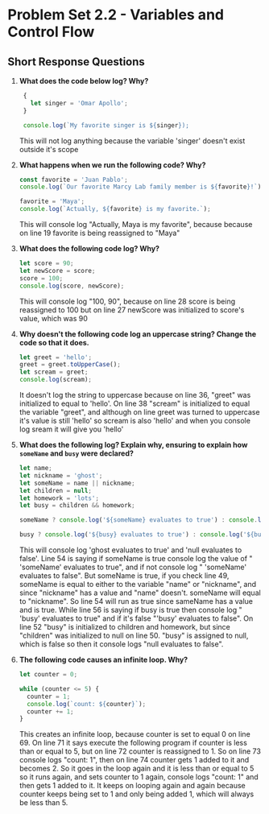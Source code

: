 # Problem Set 2.2 - Variables and Control Flow
## Short Response Questions

1. **What does the code below log? Why?**
   ```javascript
    {
      let singer = 'Omar Apollo';
    }

    console.log(`My favorite singer is ${singer});
   ```
   This will not log anything because the variable 'singer' doesn't exist outside it's scope

2. **What happens when we run the following code? Why?**
   ```javascript
   const favorite = 'Juan Pablo';
   console.log(`Our favorite Marcy Lab family member is ${favorite}!`);

   favorite = 'Maya';
   console.log(`Actually, ${favorite} is my favorite.`);
   ```
   This will console log "Actually, Maya is my favorite", because because on line 19 favorite is being reassigned to "Maya"

3. **What does the following code log? Why?**
   ```javascript
   let score = 90; 
   let newScore = score;
   score = 100; 
   console.log(score, newScore);
   ```
   This will console log "100, 90", because on line 28 score is being reassigned to 100 but on line 27 newScore was initialized to score's value, 
   which was 90

4. **Why doesn't the following code log an uppercase string? Change the code so that it does.**
   ```javascript
   let greet = 'hello';
   greet = greet.toUpperCase();
   let scream = greet;
   console.log(scream); 
   ```
   It doesn't log the string to uppercase because on line 36, "greet" was initialized to equal to 'hello'. On line 38 "scream" is initialized to 
   equal the variable "greet", and although on line greet was turned to uppercase it's value is still 'hello' so scream is also 'hello'
   and when you console log sream it will give you 'hello'

5. **What does the following log? Explain why, ensuring to explain how `someName` and `busy` were declared?**
   ```javascript
   let name;
   let nickname = 'ghost';
   let someName = name || nickname;
   let children = null;
   let homework = 'lots';
   let busy = children && homework;

   someName ? console.log('${someName} evaluates to true') : console.log('${someName} evaluates to false.');

   busy ? console.log('${busy} evaluates to true') : console.log('${busy} evaluates to false.');
   ```
   This will console log 'ghost evaluates to true' and 'null evaluates to false'. Line 54 is saying if someName is true console log the value of 
   " 'someName' evaluates to true", and if not console log " 'someName' evaluates to false". But someName is true, if you check line 49, someName 
   is equal to either to the variable "name" or "nickname", and since "nickname" has a value and "name" doesn't. someName will equal to "nickname".
   So line 54 will run as true since sameName has a value and is true.
   While line 56 is saying if busy is true then console log " 'busy' evaluates to true" and if it's false "'busy' evaluates to false". On line 
   52 "busy" is initialized to children and homework, but since "children" was initialized to null on line 50. "busy" is assigned to null, which is
   false so then it console logs "null evaluates to false".
   

6. **The following code causes an infinite loop. Why?**
   ```javascript
   let counter = 0;

   while (counter <= 5) {
     counter = 1;
     console.log(`count: ${counter}`);
     counter += 1;
   }
   ```
   This creates an infinite loop, because counter is set to equal 0 on line 69. On line 71 it says execute the following program if counter is less
   than or equal to 5, but on line 72 counter is reassigned to 1. So on line 73 console logs "count: 1", then on line 74 counter gets 1 added to it
   and becomes 2. So it goes in the loop again and it is less than or equal to 5 so it runs again, and sets counter to 1 again, console logs "count: 1"
   and then gets 1 added to it. It keeps on looping again and again because counter keeps being set to 1 and only being added 1, which will
   always be less than 5. 
